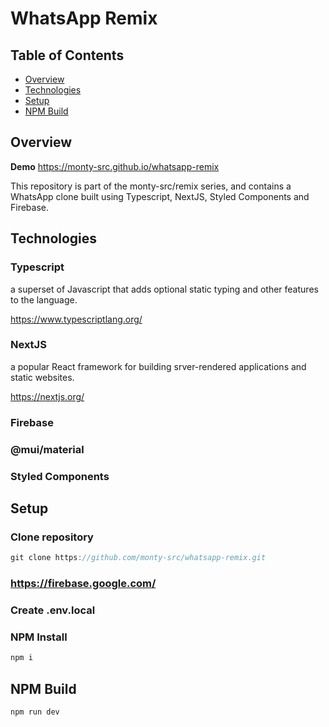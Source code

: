 # WhatsApp Remix

## Table of Contents

- [Overview](#overview)
- [Technologies](#technologies)
- [Setup](#setup)
- [NPM Build](#npm-build)

## Overview

**Demo** https://monty-src.github.io/whatsapp-remix

This repository is part of the monty-src/remix series, and contains a WhatsApp clone built using Typescript, NextJS, Styled Components and Firebase.

## Technologies

### Typescript

a superset of Javascript that adds optional static typing and other features to the language.

https://www.typescriptlang.org/

### NextJS

a popular React framework for building srver-rendered applications and static websites.

https://nextjs.org/

### Firebase

### @mui/material

### Styled Components

## Setup

### Clone repository

```js
git clone https://github.com/monty-src/whatsapp-remix.git
```

### https://firebase.google.com/
### Create .env.local
### NPM Install

```js
npm i
```

## NPM Build

```js
npm run dev
```